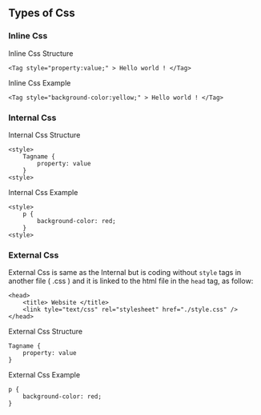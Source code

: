 ## Types of Css

### Inline Css

Inline Css Structure

```
<Tag style="property:value;" > Hello world ! </Tag>
```

Inline Css Example

```
<Tag style="background-color:yellow;" > Hello world ! </Tag>
```

### Internal Css

Internal Css Structure

```
<style>
    Tagname {
        property: value
    }
<style>
```

Internal Css Example

```
<style>
    p {
        background-color: red;
    }
<style>
```

### External Css

External Css is same as the Internal but is coding without `style` tags in another file ( .css ) and it is linked to the html file in the `head` tag, as follow:

```
<head>
    <title> Website </title>
    <link tyle="text/css" rel="stylesheet" href="./style.css" />
</head>
```

External Css Structure

```
Tagname {
    property: value
}
```

External Css Example

```
p {
    background-color: red;
}
```
